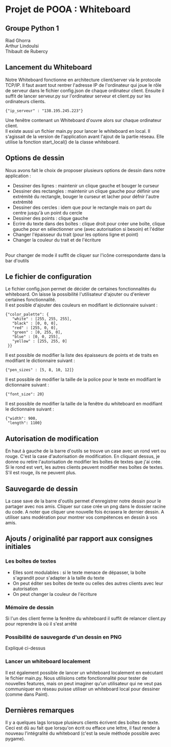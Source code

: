 # Projet de POOA : Whiteboard
## Groupe Python 1

Riad Ghorra <br>
Arthur Lindoulsi <br>
Thibault de Rubercy <br>

## Lancement du Whiteboard
Notre Whiteboard fonctionne en architecture client/server
 via le protocole TCP/IP. Il faut avant tout rentrer l'adresse IP de
 l'ordinateur qui joue le rôle de serveur dans le fichier config.json de
 chaque ordinateur client. Ensuite il suffit de lancer serveur.py sur 
 l'ordinateur serveur et client.py sur les ordinateurs clients. <br>
```
{"ip_serveur" : "138.195.245.223"}
```
  Une fenêtre  contenant un Whiteboard d'ouvre alors sur chaque ordinateur client. <br>
 Il existe aussi un fichier main.py pour lancer le whiteboard en local.
 Il s'agissait de la version de l'application avant l'ajout de la partie réseau.
 Elle utilise la fonction start_local() de la classe whiteboard.
 
 ## Options de dessin
 Nous avons fait le choix de proposer plusieurs options de dessin dans notre
 application : 
 * Dessiner des lignes : maintenir un clique gauche et bouger le curseur
 * Dessiner des rectangles : maintenir un clique gauche pour définir une 
 extrémité du rectangle, bouger le curseur et lacher pour défnir l'autre 
 extrémité
 * Dessiner des cercles : idem que pour le rectangle mais on part du 
 centre jusqu'à un point du cercle
 * Dessiner des points : clique gauche
 * Ecrire du texte dans des boîtes : clique droit pour créer une boîte, clique 
 gauche pour en sélectionner une (avec autorisation si besoin) et l'éditer
 * Changer l'épaisseur du trait (pour les options ligne et point)
 * Changer la couleur du trait et de l'écriture <br>
 <br>
Pour changer de mode il suffit de cliquer sur l'icône correspondante dans
la bar d'outils
 
 ## Le fichier de configuration
 Le fichier config.json permet de décider de certaines fonctionnalités du 
 whiteboard. On laisse la possibilité l'utilisateur d'ajouter ou d'enlever
 certaines fonctionnalité. <br>
 Il est posible d'ajouter des couleurs en modifiant le dictionnaire 
 suivant :
 ```
{"color_palette": {
    "white" : [255, 255, 255],
    "black" : [0, 0, 0],
    "red" : [255, 0, 0],
    "green" : [0, 255, 0],
    "blue" : [0, 0, 255],
    "yellow" : [255, 255, 0]
  }}
```
Il est possible de modifier la liste des épaisseurs de points et de traits
en modifiant le dictionnaire suivant :
 ```
{"pen_sizes" : [5, 8, 10, 12]}
```
Il est possible de modifier la taille de la police pour le texte
en modifiant le dictionnaire suivant :
 ```
{"font_size": 20}
```
Il est possible de modifier la taille de la fenêtre du whiteboard
en modifiant le dictionnaire suivant :
 ```
{"width": 900,
  "length": 1100}
```
 
 ## Autorisation de modification
 En haut à gauche de la barre d'outils se trouve un case avec un rond vert ou rouge.
 C'est la case d'autorisation de modification. En cliquant dessus, je donne ou retire
 l'autorisation de modifier les boîtes de textes que j'ai crée. Si le rond est vert,
 les autres clients peuvent modifier mes boîtes de textes. S'il est rouge, ils ne
 peuvent plus.
 
 ## Sauvegarde de dessin
 La case save de la barre d'outils permet d'enregistrer notre dessin pour le partager
 avec nos amis. Cliquer sur case crée un png dans le dossier racine du code. A noter
 que cliquer une nouvelle fois écrasera le dernier dessin. A utiliser sans modération
 pour montrer vos compétences en dessin à vos amis.
 
 ## Ajouts / originalité par rapport aux consignes initiales
 ### Les boîtes de textes 
 * Elles sont modulables : si le texte menace de dépasser, la boîte s'agrandit
 pour s'adapter à la taille du texte
 * On peut éditer ses boîtes de texte ou celles des autres clients avec
 leur autorisation
 * On peut changer la couleur de l'écriture 
 ### Mémoire de dessin
 Si l'un des client ferme la fenêtre du whiteboard il suffit de relancer
 client.py pour reprendre là où il s'est arrêté
 ### Possibilité de sauvegarde d'un dessin en PNG
 Expliqué ci-dessus
 ### Lancer un whiteboard localement
 Il est également possible de lancer un whiteboard localement en exécutant 
 le fichier main.py. Nous utilisions cette fonctionnalité pour tester de 
 nouvelles features, mais on peut imaginer qu'un utilisateur qui ne
 veut pas communiquer en réseau puisse utiliser un whiteboard local
 pour dessiner (comme dans Paint).
 
 ## Dernières remarques
 Il y a quelques lags lorsque plusieurs clients écrivent des boîtes de texte.
 Ceci est dû au fait que lorsqu'on écrit ou efface une lettre, il faut render
 à nouveau l'intégralité du whiteboard (c'est la seule méthode possible 
 avec pygame). 
 
